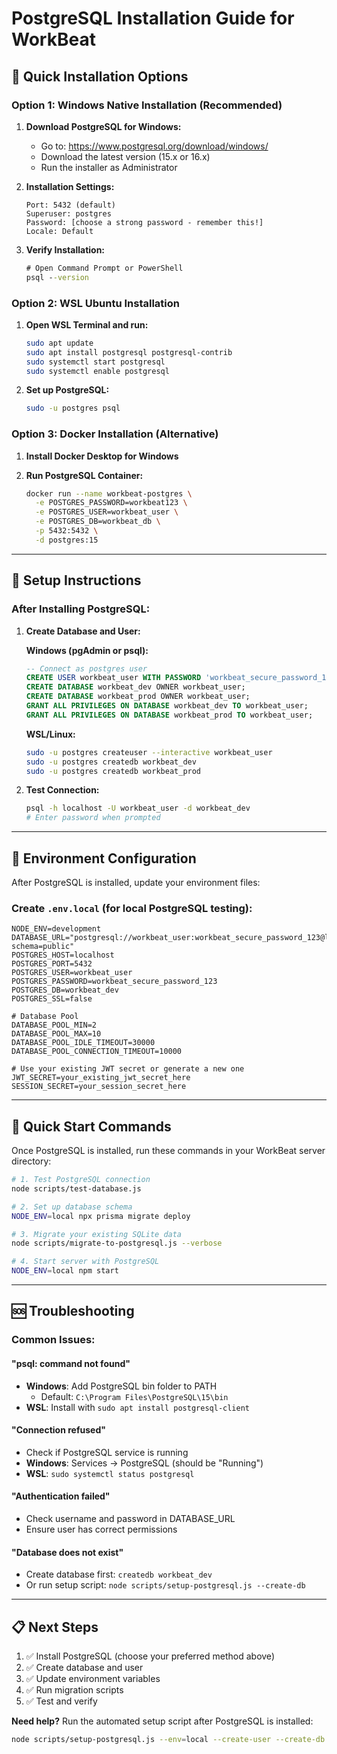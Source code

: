 # PostgreSQL Installation Guide for WorkBeat

## 🎯 **Quick Installation Options**

### **Option 1: Windows Native Installation (Recommended)**

1. **Download PostgreSQL for Windows:**
   - Go to: https://www.postgresql.org/download/windows/
   - Download the latest version (15.x or 16.x)
   - Run the installer as Administrator

2. **Installation Settings:**
   ```
   Port: 5432 (default)
   Superuser: postgres
   Password: [choose a strong password - remember this!]
   Locale: Default
   ```

3. **Verify Installation:**
   ```cmd
   # Open Command Prompt or PowerShell
   psql --version
   ```

### **Option 2: WSL Ubuntu Installation**

1. **Open WSL Terminal and run:**
   ```bash
   sudo apt update
   sudo apt install postgresql postgresql-contrib
   sudo systemctl start postgresql
   sudo systemctl enable postgresql
   ```

2. **Set up PostgreSQL:**
   ```bash
   sudo -u postgres psql
   ```

### **Option 3: Docker Installation (Alternative)**

1. **Install Docker Desktop for Windows**

2. **Run PostgreSQL Container:**
   ```bash
   docker run --name workbeat-postgres \
     -e POSTGRES_PASSWORD=workbeat123 \
     -e POSTGRES_USER=workbeat_user \
     -e POSTGRES_DB=workbeat_db \
     -p 5432:5432 \
     -d postgres:15
   ```

---

## 🔧 **Setup Instructions**

### **After Installing PostgreSQL:**

1. **Create Database and User:**

   **Windows (pgAdmin or psql):**
   ```sql
   -- Connect as postgres user
   CREATE USER workbeat_user WITH PASSWORD 'workbeat_secure_password_123';
   CREATE DATABASE workbeat_dev OWNER workbeat_user;
   CREATE DATABASE workbeat_prod OWNER workbeat_user;
   GRANT ALL PRIVILEGES ON DATABASE workbeat_dev TO workbeat_user;
   GRANT ALL PRIVILEGES ON DATABASE workbeat_prod TO workbeat_user;
   ```

   **WSL/Linux:**
   ```bash
   sudo -u postgres createuser --interactive workbeat_user
   sudo -u postgres createdb workbeat_dev
   sudo -u postgres createdb workbeat_prod
   ```

2. **Test Connection:**
   ```bash
   psql -h localhost -U workbeat_user -d workbeat_dev
   # Enter password when prompted
   ```

---

## 📝 **Environment Configuration**

After PostgreSQL is installed, update your environment files:

### **Create `.env.local` (for local PostgreSQL testing):**
```env
NODE_ENV=development
DATABASE_URL="postgresql://workbeat_user:workbeat_secure_password_123@localhost:5432/workbeat_dev?schema=public"
POSTGRES_HOST=localhost
POSTGRES_PORT=5432
POSTGRES_USER=workbeat_user
POSTGRES_PASSWORD=workbeat_secure_password_123
POSTGRES_DB=workbeat_dev
POSTGRES_SSL=false

# Database Pool
DATABASE_POOL_MIN=2
DATABASE_POOL_MAX=10
DATABASE_POOL_IDLE_TIMEOUT=30000
DATABASE_POOL_CONNECTION_TIMEOUT=10000

# Use your existing JWT secret or generate a new one
JWT_SECRET=your_existing_jwt_secret_here
SESSION_SECRET=your_session_secret_here
```

---

## 🚀 **Quick Start Commands**

Once PostgreSQL is installed, run these commands in your WorkBeat server directory:

```bash
# 1. Test PostgreSQL connection
node scripts/test-database.js

# 2. Set up database schema
NODE_ENV=local npx prisma migrate deploy

# 3. Migrate your existing SQLite data
node scripts/migrate-to-postgresql.js --verbose

# 4. Start server with PostgreSQL
NODE_ENV=local npm start
```

---

## 🆘 **Troubleshooting**

### **Common Issues:**

#### **"psql: command not found"**
- **Windows**: Add PostgreSQL bin folder to PATH
  - Default: `C:\Program Files\PostgreSQL\15\bin`
- **WSL**: Install with `sudo apt install postgresql-client`

#### **"Connection refused"**
- Check if PostgreSQL service is running
- **Windows**: Services → PostgreSQL (should be "Running")
- **WSL**: `sudo systemctl status postgresql`

#### **"Authentication failed"**
- Check username and password in DATABASE_URL
- Ensure user has correct permissions

#### **"Database does not exist"**
- Create database first: `createdb workbeat_dev`
- Or run setup script: `node scripts/setup-postgresql.js --create-db`

---

## 📋 **Next Steps**

1. ✅ Install PostgreSQL (choose your preferred method above)
2. ✅ Create database and user
3. ✅ Update environment variables
4. ✅ Run migration scripts
5. ✅ Test and verify

**Need help?** Run the automated setup script after PostgreSQL is installed:
```bash
node scripts/setup-postgresql.js --env=local --create-user --create-db --migrate
```